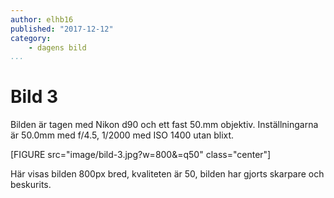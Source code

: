 ```yaml
---
author: elhb16
published: "2017-12-12"
category:
    - dagens bild
...
```

Bild 3
==================================

Bilden är tagen med Nikon d90 och ett fast 50.mm objektiv.
Inställningarna är 50.0mm med f/4.5, 1/2000 med ISO 1400 utan blixt.

[FIGURE src="image/bild-3.jpg?w=800&=q50" class="center"]

Här visas bilden 800px bred, kvaliteten är 50, bilden har gjorts skarpare och beskurits.
